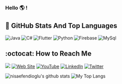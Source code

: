 ### Hello :earth_americas: !

## 📌 GitHub Stats And Top Languages

![Java](https://img.shields.io/badge/-Java-090909?style=for-the-badge&logo=java&logoColor=ff0500)
![C#](https://img.shields.io/badge/-Csharp-090909?style=for-the-badge&logo=C#&logoColor=673dff)
![Flutter](https://img.shields.io/badge/-Flutter-090909?style=for-the-badge&logo=flutter&logoColor=005eff)
![Python](https://img.shields.io/badge/-Python-090909?style=for-the-badge&logo=python)
![Firebase](https://img.shields.io/badge/-Firebase-090909?style=for-the-badge&logo=firebase)
![MySql](https://img.shields.io/badge/-Sql-090909?style=for-the-badge&logo=mysql&logoColor=00648B)

## :octocat: How to Reach Me
[![](https://img.shields.io/badge/-JavaSeries-090909?style=for-the-badge&logo=YouTube&logoColor=ffffff)](https://www.youtube.com/watch?v=R3tMpNhp1HI&list=PLioiAdpJJNbs5dRMkzuL7tUy-O7gQZbMO&ab_channel=NisaEfendio%C4%9Flu)
[![Web Site](https://img.shields.io/badge/-WebSite-090909?style=for-the-badge&logo=web&logoColor=1195F5)](https://nisaefendioglu.blog)
[![YouTube](https://img.shields.io/badge/-YouTube-090909?style=for-the-badge&logo=YouTube&logoColor=FF0000)](https://www.youtube.com/NisaEfendioğlu)
[![LinkedIn](https://img.shields.io/badge/-LinkedIn-090909?style=for-the-badge&logo=linkedin&logoColor=007BB6)](https://www.linkedin.com/in/nisaefendioglu)
[![Twitter](https://img.shields.io/badge/-Twitter-090909?style=for-the-badge&logo=Twitter&logoColor=1C9DEB)](https://twitter.com/nisaefendioglu)


<img  src="https://github-readme-stats.vercel.app/api?username=nisaefendioglu&show_icons=true&count_private=true&hide=contribs,issues" alt="nisaefendioglu's github stats" />       <img  src="https://github-readme-stats.vercel.app/api/top-langs/?username=nisaefendioglu&layout=compact&hide" alt="My Top Langs"/> </p>
